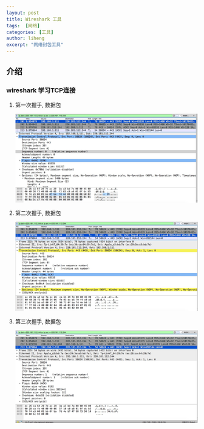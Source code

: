 ```yaml
---
layout: post
title: Wireshark 工具
tags:  [网络]
categories: [工具]
author: liheng
excerpt: "网络封包工具"
---
```


## 介绍

### wireshark 学习TCP连接


1.  第一次握手, 数据包

    ![TCP-1](/images/network/tcp/wireshark-tcp-1.png)

2.  第二次握手, 数据包

    ![TCP-2](/images/network/tcp/wireshark-tcp-2.png)

3.  第三次握手, 数据包

    ![TCP-3](/images/network/tcp/wireshark-tcp-3.png)

